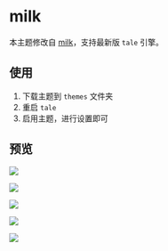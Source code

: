 # milk

本主题修改自 [milk](https://github.com/xcatliu/blog)，支持最新版 `tale` 引擎。

## 使用

1. 下载主题到 `themes` 文件夹
2. 重启 `tale`
3. 启用主题，进行设置即可

## 预览

![](http://7xls9k.dl1.z0.glb.clouddn.com/milk.png)

![](http://7xls9k.dl1.z0.glb.clouddn.com/milk2.png)

![](http://7xls9k.dl1.z0.glb.clouddn.com/milk3.png)

![](http://7xls9k.dl1.z0.glb.clouddn.com/milk4.png)

![](http://7xls9k.dl1.z0.glb.clouddn.com/milk5.png)

